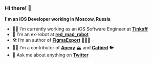 ### Hi there! 👋

**I'm an iOS Developer working in Moscow, Russia**

- 👨‍💻 I’m currently working as an iOS Software Engineer at [**Tinkoff**](https://github.com/Tinkoff)
- 🤖 I'm an ex-robot at [**red_mad_robot**](https://redmadrobot.com) 
- 🛠 I’m an author of [**FigmaExport**](https://github.com/RedMadRobot/figma-export) 👨🏻‍🎨
- 👯‍♀️ I’m a contributor of [**Apexy**](https://github.com/RedMadRobot/apexy-ios) 🏔 and [**Catbird**](https://github.com/RedMadRobot/catbird) 🐦
- 💬 Ask me about anything on [**Twitter**](https://twitter.com/subdan_)
